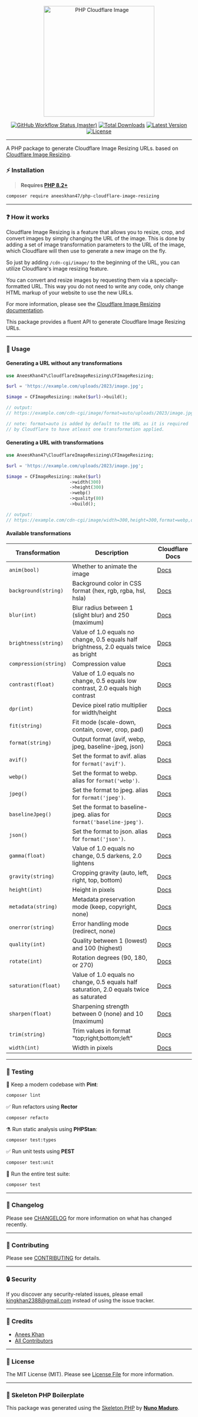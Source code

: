 <p align="center">
    <img src="https://raw.githubusercontent.com/aneeskhan47/php-cloudflare-image-resizing/main/art/banner.png" height="300" alt="PHP Cloudflare Image">
    <p align="center">
        <a href="https://github.com/aneeskhan47/php-cloudflare-image-resizing/actions"><img alt="GitHub Workflow Status (master)" src="https://github.com/aneeskhan47/php-cloudflare-image-resizing/actions/workflows/tests.yml/badge.svg"></a>
        <a href="https://packagist.org/packages/aneeskhan47/php-cloudflare-image-resizing"><img alt="Total Downloads" src="https://img.shields.io/packagist/dt/aneeskhan47/php-cloudflare-image-resizing"></a>
        <a href="https://packagist.org/packages/aneeskhan47/php-cloudflare-image-resizing"><img alt="Latest Version" src="https://img.shields.io/packagist/v/aneeskhan47/php-cloudflare-image-resizing"></a>
        <a href="https://packagist.org/packages/aneeskhan47/php-cloudflare-image-resizing"><img alt="License" src="https://img.shields.io/packagist/l/aneeskhan47/php-cloudflare-image-resizing"></a>
    </p>
</p>

------

A PHP package to generate Cloudflare Image Resizing URLs. based on [Cloudflare Image Resizing](https://developers.cloudflare.com/images/transform-images/transform-via-url).

### ⚡️ Installation

> **Requires [PHP 8.2+](https://php.net/releases/)**

```bash
composer require aneeskhan47/php-cloudflare-image-resizing
```

------

### ❓ How it works

Cloudflare Image Resizing is a feature that allows you to resize, crop, and convert images by simply changing the URL of the image. This is done by adding a set of image transformation parameters to the URL of the image, which Cloudflare will then use to generate a new image on the fly.

So just by adding `/cdn-cgi/image/` to the beginning of the URL, you can utilize Cloudflare's image resizing feature.

You can convert and resize images by requesting them via a specially-formatted URL. This way you do not need to write any code, only change HTML markup of your website to use the new URLs.

For more information, please see the [Cloudflare Image Resizing documentation](https://developers.cloudflare.com/images/transform-images/transform-via-url).

This package provides a fluent API to generate Cloudflare Image Resizing URLs.

------

### 🚀 Usage

#### Generating a URL without any transformations

```php
use AneesKhan47\CloudflareImageResizing\CFImageResizing;

$url = 'https://example.com/uploads/2023/image.jpg';

$image = CFImageResizing::make($url)->build();

// output: 
// https://example.com/cdn-cgi/image/format=auto/uploads/2023/image.jpg

// note: format=auto is added by default to the URL as it is required 
// by Cloudflare to have atleast one transformation applied.
```

#### Generating a URL with transformations

```php
use AneesKhan47\CloudflareImageResizing\CFImageResizing;

$url = 'https://example.com/uploads/2023/image.jpg';

$image = CFImageResizing::make($url)
                        ->width(300)
                        ->height(300)
                        ->webp()
                        ->quality(80)
                        ->build();

// output: 
// https://example.com/cdn-cgi/image/width=300,height=300,format=webp,quality=80/uploads/2023/image.jpg
```

#### Available transformations

| Transformation | Description | Cloudflare Docs |
|---------------|-------------|---------------|
| `anim(bool)` | Whether to animate the image | [Docs](https://developers.cloudflare.com/images/transform-images/transform-via-url/#anim) |
| `background(string)` | Background color in CSS format (hex, rgb, rgba, hsl, hsla) | [Docs](https://developers.cloudflare.com/images/transform-images/transform-via-url/#background) |
| `blur(int)` | Blur radius between 1 (slight blur) and 250 (maximum) | [Docs](https://developers.cloudflare.com/images/transform-images/transform-via-url/#blur) |
| `brightness(string)` | Value of 1.0 equals no change, 0.5 equals half brightness, 2.0 equals twice as bright | [Docs](https://developers.cloudflare.com/images/transform-images/transform-via-url/#brightness) |
| `compression(string)` | Compression value | [Docs](https://developers.cloudflare.com/images/transform-images/transform-via-url/#compression) |
| `contrast(float)` | Value of 1.0 equals no change, 0.5 equals low contrast, 2.0 equals high contrast | [Docs](https://developers.cloudflare.com/images/transform-images/transform-via-url/#contrast) |
| `dpr(int)` | Device pixel ratio multiplier for width/height | [Docs](https://developers.cloudflare.com/images/transform-images/transform-via-url/#dpr) |
| `fit(string)` | Fit mode (scale-down, contain, cover, crop, pad) | [Docs](https://developers.cloudflare.com/images/transform-images/transform-via-url/#fit) |
| `format(string)` | Output format (avif, webp, jpeg, baseline-jpeg, json) | [Docs](https://developers.cloudflare.com/images/transform-images/transform-via-url/#format) |
| `avif()` | Set the format to avif. alias for `format('avif')`. | [Docs](https://developers.cloudflare.com/images/transform-images/transform-via-url/#format) |
| `webp()` | Set the format to webp. alias for `format('webp')`. | [Docs](https://developers.cloudflare.com/images/transform-images/transform-via-url/#format) |
| `jpeg()` | Set the format to jpeg. alias for `format('jpeg')`. | [Docs](https://developers.cloudflare.com/images/transform-images/transform-via-url/#format) |
| `baselineJpeg()` | Set the format to baseline-jpeg. alias for `format('baseline-jpeg')`. | [Docs](https://developers.cloudflare.com/images/transform-images/transform-via-url/#format) |
| `json()` | Set the format to json. alias for `format('json')`. | [Docs](https://developers.cloudflare.com/images/transform-images/transform-via-url/#format) |
| `gamma(float)` | Value of 1.0 equals no change, 0.5 darkens, 2.0 lightens | [Docs](https://developers.cloudflare.com/images/transform-images/transform-via-url/#gamma) |
| `gravity(string)` | Cropping gravity (auto, left, right, top, bottom) | [Docs](https://developers.cloudflare.com/images/transform-images/transform-via-url/#gravity) |
| `height(int)` | Height in pixels | [Docs](https://developers.cloudflare.com/images/transform-images/transform-via-url/#height) |
| `metadata(string)` | Metadata preservation mode (keep, copyright, none) | [Docs](https://developers.cloudflare.com/images/transform-images/transform-via-url/#metadata) |
| `onerror(string)` | Error handling mode (redirect, none) | [Docs](https://developers.cloudflare.com/images/transform-images/transform-via-url/#onerror) |
| `quality(int)` | Quality between 1 (lowest) and 100 (highest) | [Docs](https://developers.cloudflare.com/images/transform-images/transform-via-url/#quality) |
| `rotate(int)` | Rotation degrees (90, 180, or 270) | [Docs](https://developers.cloudflare.com/images/transform-images/transform-via-url/#rotate) |
| `saturation(float)` | Value of 1.0 equals no change, 0.5 equals half saturation, 2.0 equals twice as saturated | [Docs](https://developers.cloudflare.com/images/transform-images/transform-via-url/#saturation) |
| `sharpen(float)` | Sharpening strength between 0 (none) and 10 (maximum) | [Docs](https://developers.cloudflare.com/images/transform-images/transform-via-url/#sharpen) |
| `trim(string)` | Trim values in format "top;right;bottom;left" | [Docs](https://developers.cloudflare.com/images/transform-images/transform-via-url/#trim) |
| `width(int)` | Width in pixels | [Docs](https://developers.cloudflare.com/images/transform-images/transform-via-url/#width) |

------

### 🧪 Testing

🧹 Keep a modern codebase with **Pint**:
```bash
composer lint
```

✅ Run refactors using **Rector**
```bash
composer refacto
```

⚗️ Run static analysis using **PHPStan**:
```bash
composer test:types
```

✅ Run unit tests using **PEST**
```bash
composer test:unit
```

🚀 Run the entire test suite:
```bash
composer test
```

------

### 📝 Changelog

Please see [CHANGELOG](CHANGELOG.md) for more information on what has changed recently.

------

### 🤝 Contributing

Please see [CONTRIBUTING](CONTRIBUTING.md) for details.

------

### 🔒 Security

If you discover any security-related issues, please email kingkhan2388@gmail.com instead of using the issue tracker.

------

### 🙌 Credits

- [Anees Khan](https://github.com/aneeskhan47)
- [All Contributors](../../contributors)

------

### 📜 License

The MIT License (MIT). Please see [License File](LICENSE.md) for more information.

------

### 🔧 Skeleton PHP Boilerplate

This package was generated using the [Skeleton PHP](https://github.com/nunomaduro/skeleton-php) by **[Nuno Maduro](https://twitter.com/enunomaduro)**.

